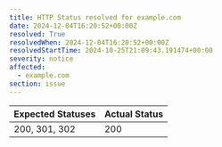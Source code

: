 ```yaml
---
title: HTTP Status resolved for example.com
date: 2024-12-04T16:20:52+00:00Z
resolved: True
resolvedWhen: 2024-12-04T16:20:52+00:00Z
resolvedStartTime: 2024-10-25T21:09:43.191474+00:00
severity: notice
affected:
  - example.com
section: issue
---
```


| Expected Statuses | Actual Status  |
|-------------------|----------------|
| 200, 301, 302 | 200 |
